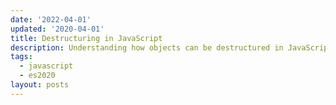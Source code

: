 ```yaml
---
date: '2022-04-01'
updated: '2020-04-01'
title: Destructuring in JavaScript
description: Understanding how objects can be destructured in JavaScript
tags:
  - javascript
  - es2020
layout: posts
---
```

